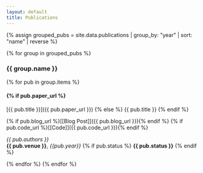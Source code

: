 ```yaml
---
layout: default
title: Publications
---
```



{% assign grouped_pubs = site.data.publications | group_by: "year" | sort: "name" | reverse %}

{% for group in grouped_pubs %}
### {{ group.name }} <!-- Year as a header -->

{% for pub in group.items %}
#### {% if pub.paper_url %}
[{{ pub.title }}]({{ pub.paper_url }})
{% else %}
{{ pub.title }}
{% endif %}

{% if pub.blog_url %}[[Blog Post]]({{ pub.blog_url }}){% endif %}
{% if pub.code_url %}[[Code]]({{ pub.code_url }}){% endif %}

*{{ pub.authors }}*  
**{{ pub.venue }}**, _{{pub.year}}_
{% if pub.status %} **{{ pub.status }}** {% endif %}

{% endfor %}
{% endfor %}